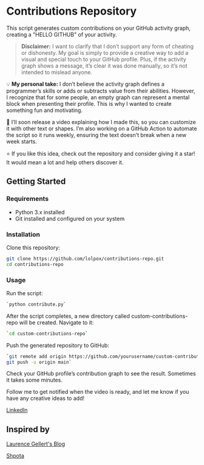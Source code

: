 # Contributions Repository  

This script generates custom contributions on your GitHub activity graph, creating a "HELLO GITHUB" of your activity.  

> **Disclaimer:** I want to clarify that I don’t support any form of cheating or dishonesty. My goal is simply to provide a creative way to add a visual and special touch to your GitHub profile. Plus, if the activity graph shows a message, it’s clear it was done manually, so it’s not intended to mislead anyone.

💡 **My personal take:** I don’t believe the activity graph defines a programmer’s skills or adds or subtracts value from their abilities. However, I recognize that for some people, an empty graph can represent a mental block when presenting their profile. This is why I wanted to create something fun and motivating.

🎥 I’ll soon release a video explaining how I made this, so you can customize it with other text or shapes. I’m also working on a GitHub Action to automate the script so it runs weekly, ensuring the text doesn’t break when a new week starts.

⭐ If you like this idea, check out the repository and consider giving it a star! It would mean a lot and help others discover it.

## Getting Started  

### Requirements  
- Python 3.x installed  
- Git installed and configured on your system  

### Installation  
Clone this repository:  

  ```bash
  git clone https://github.com/lolpox/contributions-repo.git
  cd contributions-repo
  ```

### Usage
Run the script:

  ```bash
  `python contribute.py`
  ```

After the script completes, a new directory called custom-contributions-repo will be created. Navigate to it:

  ```bash
  `cd custom-contributions-repo`
  ```

Push the generated repository to GitHub:

  ```bash
  `git remote add origin https://github.com/yourusername/custom-contributions-repo.git
  git push -u origin main`
  ```

Check your GitHub profile’s contribution graph to see the result. Sometimes it takes some minutes.

Follow me to get notified when the video is ready, and let me know if you have any creative ideas to add!

[LinkedIn](https://www.linkedin.com/in/mario-vicuna/)

## Inspired by

[Laurence Gellert's Blog](https://www.laurencegellert.com/software/github-graph-builder/)

[Shpota](https://github.com/Shpota/github-activity-generator)